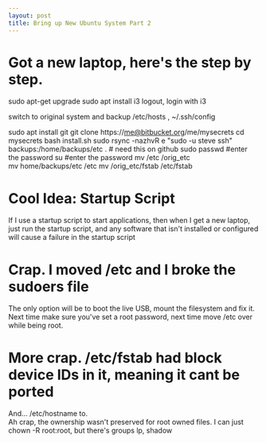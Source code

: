 ```yaml
---
layout: post
title: Bring up New Ubuntu System Part 2
---
```

# Got a new laptop, here's the step by step.
sudo apt-get upgrade
sudo apt install i3
logout, login with i3

switch to original system and backup /etc/hosts , ~/.ssh/config

sudo apt install git
git clone https://me@bitbucket.org/me/mysecrets
cd mysecrets
bash install.sh
sudo rsync -nazhvR e "sudo -u steve ssh" backups:/home/backups/etc . # need this on github
sudo passwd
#enter the password
su
#enter the password
mv /etc /orig_etc  
mv home/backups/etc /etc
mv /orig_etc/fstab /etc/fstab















# Cool Idea:  Startup Script
If I use a startup script to start applications,
then when I get a new laptop, just run the startup script,
and any software that isn't installed or configured will 
cause a failure in the startup script
  
  
# Crap.  I moved /etc and I broke the sudoers file
The only option will be to boot the live USB, mount the filesystem and fix it.  Next time make sure you've set a root password, next time move /etc over while being root.

# More crap.  /etc/fstab had block device IDs in it, meaning it cant be ported
And... /etc/hostname to.  
Ah crap, the ownership wasn't preserved for root owned files.  I can just chown -R root:root, but there's groups lp, shadow
